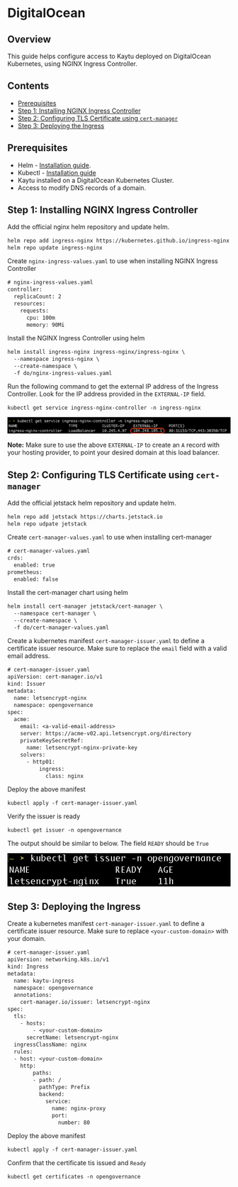 # DigitalOcean

## Overview

This guide helps configure access to Kaytu deployed on DigitalOcean Kubernetes, using NGINX Ingress Controller.

## Contents 

- [Prerequisites](#prerequisites)
- [Step 1: Installing NGINX Ingress Controller](#step-1-installing-nginx-ingress-controller)
- [Step 2: Configuring TLS Certificate using `cert-manager`](#step-2-configuring-tls-certificate-using-cert-manager)
- [Step 3: Deploying the Ingress](#step-3-deploying-the-ingress)


## Prerequisites

- Helm - [Installation guide](https://helm.sh/docs/intro/install/).
- Kubectl - [Installation guide](https://kubernetes.io/docs/tasks/tools/)
- Kaytu installed on a DigitalOcean Kubernetes Cluster.
- Access to modify DNS records of a domain.


## Step 1: Installing NGINX Ingress Controller

Add the official nginx helm repository and update helm.

```
helm repo add ingress-nginx https://kubernetes.github.io/ingress-nginx
helm repo update ingress-nginx
```

Create `nginx-ingress-values.yaml` to use when installing NGINX Ingress Controller

```
# nginx-ingress-values.yaml
controller:
  replicaCount: 2
  resources:
    requests:
      cpu: 100m
      memory: 90Mi
```

Install the NGINX Ingress Controller using helm 

```
helm install ingress-nginx ingress-nginx/ingress-nginx \
  --namespace ingress-nginx \
  --create-namespace \
  -f do/nginx-ingress-values.yaml
```

Run the following command to get the external IP address of the Ingress Controller. Look for the IP address provided in the `EXTERNAL-IP` field. 

```
kubectl get service ingress-nginx-controller -n ingress-nginx
```
![Nginx Ingress Controller External IP](./images/ingress-controller-ip.png)


**Note:** Make sure to use the above `EXTERNAL-IP` to create an `A` record with your hosting provider, to point your desired domain at this load balancer.


## Step 2: Configuring TLS Certificate using `cert-manager`

Add the official jetstack helm repository and update helm.

```
helm repo add jetstack https://charts.jetstack.io
helm repo udpate jetstack
```

Create `cert-manager-values.yaml` to use when installing cert-manager

```
# cert-manager-values.yaml
crds:
  enabled: true
prometheus:
  enabled: false
```

Install the cert-manager chart using helm

```
helm install cert-manager jetstack/cert-manager \
  --namespace cert-manager \
  --create-namespace \
  -f do/cert-manager-values.yaml
```

Create a kubernetes manifest `cert-manager-issuer.yaml` to define a certificate issuer resource. Make sure to replace the `email` field with a valid email address.

```
# cert-manager-issuer.yaml
apiVersion: cert-manager.io/v1
kind: Issuer
metadata:
  name: letsencrypt-nginx
  namespace: opengovernance
spec:
  acme:
    email: <a-valid-email-address>
    server: https://acme-v02.api.letsencrypt.org/directory
    privateKeySecretRef:
      name: letsencrypt-nginx-private-key
    solvers:
      - http01:
          ingress:
            class: nginx
```

Deploy the above manifest
```
kubectl apply -f cert-manager-issuer.yaml
```

Verify the issuer is ready
```
kubectl get issuer -n opengovernance
```
The output should be similar to below. The field `READY` should be `True`

![kubectl get issuer](./images/get-issuer.png)

## Step 3: Deploying the Ingress

Create a kubernetes manifest `cert-manager-issuer.yaml` to define a certificate issuer resource. Make sure to replace `<your-custom-domain>` with your domain.

```
# cert-manager-issuer.yaml
apiVersion: networking.k8s.io/v1
kind: Ingress
metadata:
  name: kaytu-ingress
  namespace: opengovernance
  annotations:
    cert-manager.io/issuer: letsencrypt-nginx
spec:
  tls:
    - hosts:
        - <your-custom-domain>
      secretName: letsencrypt-nginx
  ingressClassName: nginx
  rules:
  - host: <your-custom-domain>
    http:
        paths:
        - path: /
          pathType: Prefix
          backend:
            service:
              name: nginx-proxy
              port:
                number: 80
```

Deploy the above manifest

```
kubectl apply -f cert-manager-issuer.yaml
```

Confirm that the certificate tis issued and `Ready`

```
kubectl get certificates -n opengovernance
```
